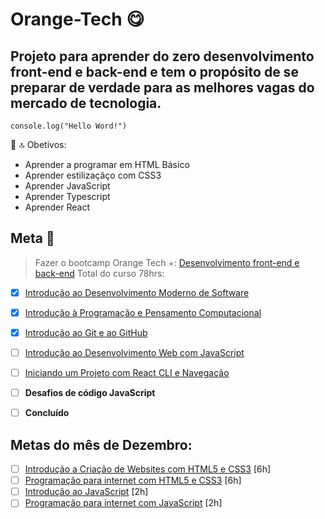 # Orange-Tech :yum:

## Projeto para aprender do zero desenvolvimento front-end e back-end e tem o propósito de se preparar de verdade para as melhores vagas do mercado de tecnologia.

`` console.log("Hello Word!") ``

🌟 🔝 Obetivos:

- Aprender a programar em HTML Básico
- Aprender estilizaçãço com CSS3
- Aprender JavaScript
- Aprender Typescript
- Aprender React

## Meta :pray:

> Fazer o bootcamp Orange Tech +: [Desenvolvimento front-end e back-end](https://web.dio.me/track/81278323-8916-401b-8446-03118eaff280)
> Total do curso 78hrs: 

- [x] [Introdução ao Desenvolvimento Moderno de Software](https://web.dio.me/course/introducao-ao-desenvolvimento-moderno-de-software/learning/64118d38-e7a0-4e98-becd-c5e52c993e08?back=/track/orange-tech&tab=undefined&moduleId=undefined)
- [x] [Introdução à Programação e Pensamento Computacional](https://web.dio.me/course/introducao-a-programacao-e-pensamento-computacional/learning/285a4323-c6b0-4233-988e-4a2954065de3?back=/track/orange-tech&tab=undefined&moduleId=undefined)
- [x] [Introdução ao Git e ao GitHub](https://web.dio.me/course/introducao-ao-git-e-ao-github/learning/75b9fe49-6ed4-4480-83a7-7e37fc356aa9?back=/track/orange-tech&tab=undefined&moduleId=undefined)
- [ ] [Introdução ao Desenvolvimento Web com JavaScript](https://web.dio.me/course/introducao-ao-desenvolvimento-web-com-javascript/learning/e6a82350-88f8-4834-8f32-735bcae1fe6d?back=/track/orange-tech&tab=undefined&moduleId=undefined)
- [ ] [Iniciando um Projeto com React CLI e Navegação](https://web.dio.me/course/react-ii-ampliando-o-conhecimento/learning/e58206f2-9f65-4d6d-85c7-997c052b23a6?back=/track/orange-tech&tab=undefined&moduleId=undefined)
- [ ] **Desafios de código JavaScript**
- [ ] __Concluído__


## Metas do mês de Dezembro:
- [ ] [Introdução a Criação de Websites com HTML5 e CSS3](https://web.dio.me/course/introducao-criacao-de-websites-com-html5-e-css3/learning/462f831d-5fdf-485e-bf07-1d391eb94ac8) [6h]
- [ ] [Programação para internet com HTML5 e CSS3](https://web.dio.me/course/programando-interfaces-com-html5-e-css3/learning/f5066ef9-b542-43c0-a3c5-1519c61b84ee) [6h]
- [ ] [Introdução ao JavaScript](https://web.dio.me/course/introducao-ao-javascript/learning/ecf563b8-92b8-4061-95f3-66e32b1014cf) [2h]
- [ ] [Programação para internet com JavaScript](https://web.dio.me/course/programacao-para-internet-com-javascript/learning/33e81edf-6f9b-4b97-b3c6-12d930cf0831) [2h]
